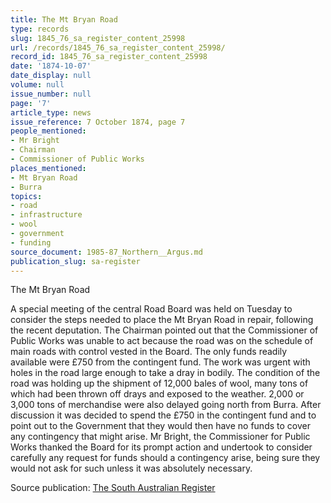 ```yaml
---
title: The Mt Bryan Road
type: records
slug: 1845_76_sa_register_content_25998
url: /records/1845_76_sa_register_content_25998/
record_id: 1845_76_sa_register_content_25998
date: '1874-10-07'
date_display: null
volume: null
issue_number: null
page: '7'
article_type: news
issue_reference: 7 October 1874, page 7
people_mentioned:
- Mr Bright
- Chairman
- Commissioner of Public Works
places_mentioned:
- Mt Bryan Road
- Burra
topics:
- road
- infrastructure
- wool
- government
- funding
source_document: 1985-87_Northern__Argus.md
publication_slug: sa-register
---
```


The Mt Bryan Road

A special meeting of the central Road Board was held on Tuesday to consider the steps needed to place the Mt Bryan Road in repair, following the recent deputation.  The Chairman pointed out that the Commissioner of Public Works was unable to act because the road was on the schedule of main roads with control vested in the Board.  The only funds readily available were £750 from the contingent fund.  The work was urgent with holes in the road large enough to take a dray in bodily.  The condition of the road was holding up the shipment of 12,000 bales of wool, many tons of which had been thrown off drays and exposed to the weather.  2,000 or 3,000 tons of merchandise were also delayed going north from Burra.  After discussion it was decided to spend the £750 in the contingent fund and to point out to the Government that they would then have no funds to cover any contingency that might arise.  Mr Bright, the Commissioner for Public Works thanked the Board for its prompt action and undertook to consider carefully any request for funds should a contingency arise, being sure they would not ask for such unless it was absolutely necessary.

Source publication: [The South Australian Register](/publications/sa-register/)
